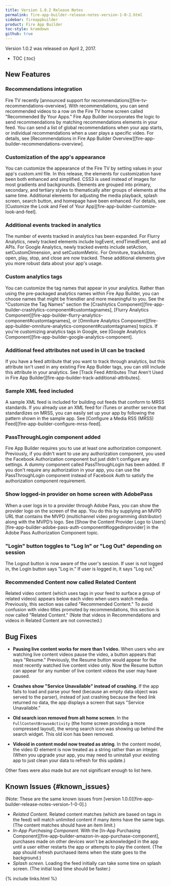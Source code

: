 ```yaml
---
title: Version 1.0.2 Release Notes
permalink: fire-app-builder-release-notes-version-1-0-2.html
sidebar: fireappbuilder
product: Fire App Builder
toc-style: kramdown
github: true
---
```


Version 1.0.2 was released on April 2, 2017.

* TOC
{:toc}

## New Features

### Recommendations integration

Fire TV recently [announced support for recommendations][fire-tv-recommendations-overview]. With recommendations, you can send recommended videos to a row on the Fire TV home screen called "Recommended By Your Apps." Fire App Builder incorporates the logic to send recommendations by matching recommendations elements in your feed. You can send a list of global recommendations when your app starts, or individual recommendations when a user plays a specific video. For details, see [Recommendations in Fire App Builder Overview][fire-app-builder-recommendations-overview].

### Customization of the app's appearance

You can customize the appearance of the Fire TV by setting values in your app's custom.xml file. In this release, the elements for customization have been both enhanced and simplified. CSS3 is used instead of images for most gradients and backgrounds. Elements are grouped into primary, secondary, and tertiary styles to thematically alter groups of elements at the same time. Additional elements for adjusting the media playback, splash screen, search button, and homepage have been enhanced. For details, see [Customize the Look and Feel of Your App][fire-app-builder-customize-look-and-feel].

### Additional events tracked in analytics

The number of events tracked in analytics has been expanded. For Flurry Analytics, newly tracked elements include logEvent, endTimedEvent, and ad APIs. For Google Analytics, newly tracked events include setAction, setCustomDimension, and setCustomMetric. For Omniture,  trackAction, open, play, stop, and close are now tracked. These additional elements give you more robust data about your app's usage.

### Custom analytics tags

You can customize the tag names that appear in your analytics. Rather than using the pre-packaged analytics names within Fire App Builder, you can choose names that might be friendlier and more meaningful to you. See the "Customize the Tag Names" section the [Crashlytics Component][fire-app-builder-crashlytics-component#customtagnames], [Flurry Analytics Component][fire-app-builder-flurry-analytics-component#customtagnames], or [Omniture Analytics Component][fire-app-builder-omniture-analytics-component#customtagnames] topics. If you're customizing analytics tags in Google, see [Google Analytics Component][fire-app-builder-google-analytics-component].

### Additional feed attributes not used in UI can be tracked

If you have a feed attribute that you want to track through analytics, but this attribute isn't used in any existing Fire App Builder tags, you can still include this attribute in your analytics. See [Track Feed Attributes That Aren't Used in Fire App Builder][fire-app-builder-track-additional-attributes].

### Sample XML feed included

A sample XML feed is included for building out feeds that conform to MRSS standards. If you already use an XML feed for iTunes or another service that standardizes on MRSS, you can easily set up your app by following the pattern shown in the sample app. See [Configure a Media RSS (MRSS) Feed][fire-app-builder-configure-mrss-feed].

### PassThroughLogin component added

Fire App Builder requires you to use at least one authorization component. Previously, if you didn't want to use any authorization component, you used the Facebook Authorization component but just didn't configure any settings. A dummy component called PassThroughLogin has been added. If you don't require any authorization in your app, you can use the PassThroughLogin component instead of Facebook Auth to satisfy the authorization component requirement.

### Show logged-in provider on home screen with AdobePass

When a user logs in to a provider through Adobe Pass, you can show the provider logo on the screen of the app. You do this by supplying an MVPD URL that contains the MVPD (multichannel video programming distributor) along with the MVPD’s logo. See [Show the Content Provider Logo to Users][fire-app-builder-adobe-pass-auth-component#loggedinprovider] in the Adobe Pass Authorization Component topic.


### "Login" button toggles to "Log In" or "Log Out" depending on session

The Logout button is now aware of the user's session. If user is not logged in, the Login button says "Log in." If user is logged in, it says "Log out."

### Recommended Content now called Related Content

Related video content (which uses tags in your feed to surface a group of related videos) appears below each video when users watch media. Previously, this section was called "Recommended Content." To avoid confusion with video titles promoted by recommendations, this section is now called "Related Content." (Note that videos in Recommendations and videos in Related Content are not connected.)

## Bug Fixes

*  **Pausing live content works for more than 1 video.** When users who are watching live content videos pause the video, a button appears that says "Resume." Previously, the Resume button would appear for the most recently watched live content video only. Now the Resume button can appear for any number of live content videos the user may have paused.

* **Crashes show "Service Unavailable" instead of crashing.** If the app fails to load and parse your feed (because an empty data object was served to the parser), instead of just crashing because the feed link returned no data, the app displays a screen that says "Service Unavailable."

* **Old search icon removed from alt home screen**. In the `FullContentBrowseActivity` (the home screen providing a more compressed layout), the wrong search icon was showing up behind the search widget. This old icon has been removed.

* **Videoid in content model now treated as string**. In the content model, the video ID element is now treated as a string rather than an integer. (When you upgrade your app, you may need to uninstall your existing app to just clean your data to refresh for this update.)

Other fixes were also made but are not significant enough to list here.

## Known Issues {#known_issues}

(Note: These are the same known issues from [version 1.0.0][fire-app-builder-release-notes-version-1-0-0].)

*  *Related Content*. Related content matches (which are based on tags in the feed) will match unlimited content if many items have the same tags. (The content matches should have an item limit.)
*  *In-App Purchasing Component.* With the [In-App Purchasing Component][fire-app-builder-amazon-in-app-purchase-component], purchases made on other devices won't be acknowledged in the app until a user either restarts the app or attempts to play the content. (The app should refresh purchased items when the state goes to the background.)
*  *Splash screen.* Loading the feed initially can take some time on splash screen. (The initial load time should be faster.)


{% include links.html %}
